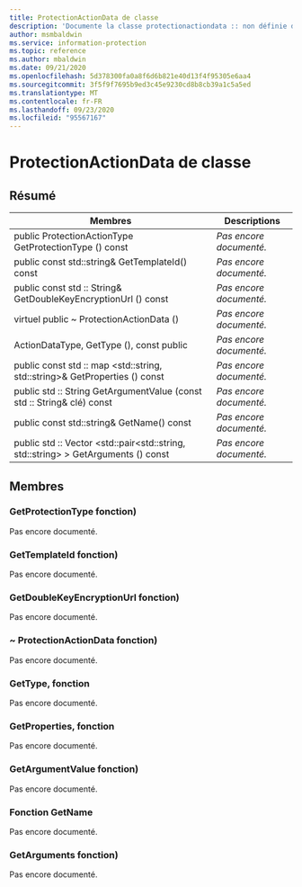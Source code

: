 ```yaml
---
title: ProtectionActionData de classe
description: 'Documente la classe protectionactiondata :: non définie du kit de développement logiciel (SDK) Microsoft Information Protection (MIP).'
author: msmbaldwin
ms.service: information-protection
ms.topic: reference
ms.author: mbaldwin
ms.date: 09/21/2020
ms.openlocfilehash: 5d378300fa0a8f6d6b821e40d13f4f95305e6aa4
ms.sourcegitcommit: 3f5f9f7695b9ed3c45e9230cd8b8cb39a1c5a5ed
ms.translationtype: MT
ms.contentlocale: fr-FR
ms.lasthandoff: 09/23/2020
ms.locfileid: "95567167"
---
```

# <a name="class-protectionactiondata"></a>ProtectionActionData de classe 
  
## <a name="summary"></a>Résumé
 Membres                        | Descriptions                                
--------------------------------|---------------------------------------------
public ProtectionActionType GetProtectionType () const  | _Pas encore documenté._
public const std::string& GetTemplateId() const  | _Pas encore documenté._
public const std :: String& GetDoubleKeyEncryptionUrl () const  | _Pas encore documenté._
virtuel public ~ ProtectionActionData ()  | _Pas encore documenté._
ActionDataType, GetType (), const public  | _Pas encore documenté._
public const std :: map \<std::string, std::string\>& GetProperties () const  | _Pas encore documenté._
public std :: String GetArgumentValue (const std :: String& clé) const  | _Pas encore documenté._
public const std::string& GetName() const  | _Pas encore documenté._
public std :: Vector \<std::pair\<std::string, std::string\> \> GetArguments () const  | _Pas encore documenté._
  
## <a name="members"></a>Membres
  
### <a name="getprotectiontype-function"></a>GetProtectionType fonction)
Pas encore documenté.

  
### <a name="gettemplateid-function"></a>GetTemplateId fonction)
Pas encore documenté.

  
### <a name="getdoublekeyencryptionurl-function"></a>GetDoubleKeyEncryptionUrl fonction)
Pas encore documenté.

  
### <a name="protectionactiondata-function"></a>~ ProtectionActionData fonction)
Pas encore documenté.

  
### <a name="gettype-function"></a>GetType, fonction
Pas encore documenté.

  
### <a name="getproperties-function"></a>GetProperties, fonction
Pas encore documenté.

  
### <a name="getargumentvalue-function"></a>GetArgumentValue fonction)
Pas encore documenté.

  
### <a name="getname-function"></a>Fonction GetName
Pas encore documenté.

  
### <a name="getarguments-function"></a>GetArguments fonction)
Pas encore documenté.
